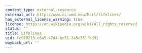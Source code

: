 ```yaml
---
content_type: external-resource
external_url: http://www.cs.umd.edu/hcil/lifelines/
has_external_license_warning: true
license: https://en.wikipedia.org/wiki/All_rights_reserved
status: ''
title: Lifelines
uid: fe970213-c6a5-47d4-bc51-245e351fbd91
wayback_url: ''
---
```

